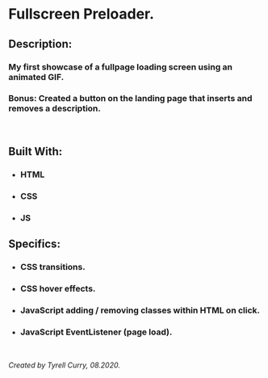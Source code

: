 # Fullscreen Preloader.

## Description: 
### My first showcase of a fullpage loading screen using an animated GIF.
### Bonus: Created a button on the landing page that inserts and removes a description.

<br />

## Built With:
- ### HTML
- ### CSS
- ### JS

## Specifics:
- ### CSS transitions.
- ### CSS hover effects.
- ### JavaScript adding / removing classes within HTML on click.
- ### JavaScript EventListener (page load).

<br />

*Created by Tyrell Curry, 08.2020.*